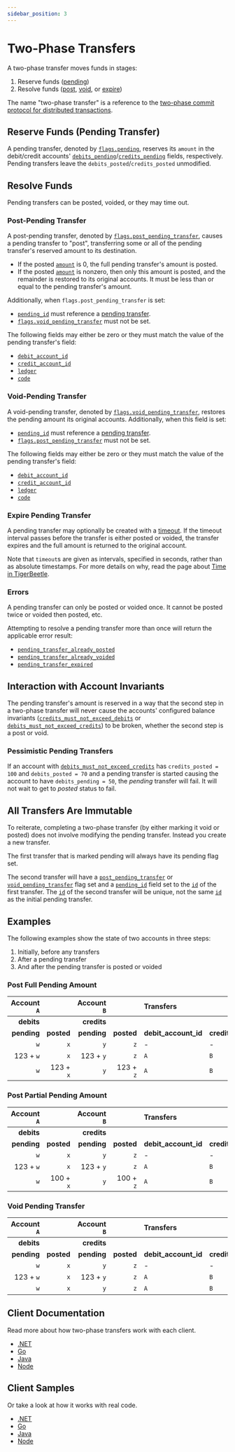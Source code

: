 ```yaml
---
sidebar_position: 3
---
```


# Two-Phase Transfers

A two-phase transfer moves funds in stages:

1. Reserve funds ([pending](#reserve-funds-pending-transfer))
2. Resolve funds ([post](#post-pending-transfer), [void](#void-pending-transfer), or
   [expire](#expire-pending-transfer))

The name "two-phase transfer" is a reference to the
[two-phase commit protocol for distributed transactions](https://en.wikipedia.org/wiki/Two-phase_commit_protocol).

## Reserve Funds (Pending Transfer)

A pending transfer, denoted by [`flags.pending`](../api-reference/transfers.md#flagspending),
reserves its `amount` in the debit/credit accounts'
[`debits_pending`](../api-reference/accounts.md#debits_pending)/[`credits_pending`](../api-reference/accounts.md#credits_pending)
fields, respectively. Pending transfers leave the `debits_posted`/`credits_posted` unmodified.

## Resolve Funds

Pending transfers can be posted, voided, or they may time out.

### Post-Pending Transfer

A post-pending transfer, denoted by
[`flags.post_pending_transfer`](../api-reference/transfers.md#flagspost_pending_transfer), causes a
pending transfer to "post", transferring some or all of the pending transfer's reserved amount to
its destination.

- If the posted [`amount`](../api-reference/transfers.md#amount) is 0, the full pending transfer's
  amount is posted.
- If the posted [`amount`](../api-reference/transfers.md#amount) is nonzero, then only this amount
  is posted, and the remainder is restored to its original accounts. It must be less than or equal
  to the pending transfer's amount.

Additionally, when `flags.post_pending_transfer` is set:

- [`pending_id`](../api-reference/transfers.md#pending_id) must reference a
  [pending transfer](#reserve-funds-pending-transfer).
- [`flags.void_pending_transfer`](../api-reference/transfers.md#flagsvoid_pending_transfer) must not
  be set.

The following fields may either be zero or they must match the value of the pending transfer's
field:

- [`debit_account_id`](../api-reference/transfers.md#debit_account_id)
- [`credit_account_id`](../api-reference/transfers.md#credit_account_id)
- [`ledger`](../api-reference/transfers.md#ledger)
- [`code`](../api-reference/transfers.md#code)

### Void-Pending Transfer

A void-pending transfer, denoted by
[`flags.void_pending_transfer`](../api-reference/transfers.md#flagsvoid_pending_transfer), restores
the pending amount its original accounts. Additionally, when this field is set:

- [`pending_id`](../api-reference/transfers.md#pending_id) must reference a
  [pending transfer](#reserve-funds-pending-transfer).
- [`flags.post_pending_transfer`](../api-reference/transfers.md#flagspost_pending_transfer) must not
  be set.

The following fields may either be zero or they must match the value of the pending transfer's
field:

- [`debit_account_id`](../api-reference/transfers.md#debit_account_id)
- [`credit_account_id`](../api-reference/transfers.md#credit_account_id)
- [`ledger`](../api-reference/transfers.md#ledger)
- [`code`](../api-reference/transfers.md#code)

### Expire Pending Transfer

A pending transfer may optionally be created with a
[timeout](../api-reference/transfers.md#timeout). If the timeout interval passes before the transfer
is either posted or voided, the transfer expires and the full amount is returned to the original
account.

Note that `timeout`s are given as intervals, specified in seconds, rather than as absolute
timestamps. For more details on why, read the page about [Time in TigerBeetle](./time.md).

### Errors

A pending transfer can only be posted or voided once. It cannot be posted twice or voided then
posted, etc.

Attempting to resolve a pending transfer more than once will return the applicable error result:

- [`pending_transfer_already_posted`](../api-reference/requests/create_transfers.md#pending_transfer_already_posted)
- [`pending_transfer_already_voided`](../api-reference/requests/create_transfers.md#pending_transfer_already_voided)
- [`pending_transfer_expired`](../api-reference/requests/create_transfers.md#pending_transfer_expired)

## Interaction with Account Invariants

The pending transfer's amount is reserved in a way that the second step in a two-phase transfer will
never cause the accounts' configured balance invariants
([`credits_must_not_exceed_debits`](../api-reference/accounts.md#flagscredits_must_not_exceed_debits)
or
[`debits_must_not_exceed_credits`](../api-reference/accounts.md#flagsdebits_must_not_exceed_credits))
to be broken, whether the second step is a post or void.

### Pessimistic Pending Transfers

If an account with
[`debits_must_not_exceed_credits`](../api-reference/accounts.md#flagsdebits_must_not_exceed_credits)
has `credits_posted = 100` and `debits_posted = 70` and a pending transfer is started causing the
account to have `debits_pending = 50`, the _pending_ transfer will fail. It will not wait to get to
_posted_ status to fail.

## All Transfers Are Immutable

To reiterate, completing a two-phase transfer (by either marking it void or posted) does not involve
modifying the pending transfer. Instead you create a new transfer.

The first transfer that is marked pending will always have its pending flag set.

The second transfer will have a
[`post_pending_transfer`](../api-reference/transfers.md#flagspost_pending_transfer) or
[`void_pending_transfer`](../api-reference/transfers.md#flagsvoid_pending_transfer) flag set and a
[`pending_id`](../api-reference/transfers.md#pending_id) field set to the
[`id`](../api-reference/transfers.md#id) of the first transfer. The
[`id`](../api-reference/transfers.md#id) of the second transfer will be unique, not the same
[`id`](../api-reference/transfers.md#id) as the initial pending transfer.

## Examples

The following examples show the state of two accounts in three steps:

1. Initially, before any transfers
2. After a pending transfer
3. And after the pending transfer is posted or voided

### Post Full Pending Amount

| Account `A` |            | Account `B` |            | Transfers            |                       |            |                         |
| ----------: | ---------: | ----------: | ---------: | :------------------- | :-------------------- | ---------: | :---------------------- |
|  **debits** |            | **credits** |            |                      |                       |            |                         |
| **pending** | **posted** | **pending** | **posted** | **debit_account_id** | **credit_account_id** | **amount** | **flags**               |
|         `w` |        `x` |         `y` |        `z` | -                    | -                     |          - | -                       |
|   123 + `w` |        `x` |   123 + `y` |        `z` | `A`                  | `B`                   |        123 | `pending`               |
|         `w` |  123 + `x` |         `y` |  123 + `z` | `A`                  | `B`                   |        123 | `post_pending_transfer` |

### Post Partial Pending Amount

| Account `A` |            | Account `B` |            | Transfers            |                       |            |                         |
| ----------: | ---------: | ----------: | ---------: | :------------------- | :-------------------- | ---------: | :---------------------- |
|  **debits** |            | **credits** |            |                      |                       |            |                         |
| **pending** | **posted** | **pending** | **posted** | **debit_account_id** | **credit_account_id** | **amount** | **flags**               |
|         `w` |        `x` |         `y` |        `z` | -                    | -                     |          - | -                       |
|   123 + `w` |        `x` |   123 + `y` |        `z` | `A`                  | `B`                   |        123 | `pending`               |
|         `w` |  100 + `x` |         `y` |  100 + `z` | `A`                  | `B`                   |        100 | `post_pending_transfer` |

### Void Pending Transfer

| Account `A` |            | Account `B` |            | Transfers            |                       |            |                         |
| ----------: | ---------: | ----------: | ---------: | :------------------- | :-------------------- | ---------: | :---------------------- |
|  **debits** |            | **credits** |            |                      |                       |            |                         |
| **pending** | **posted** | **pending** | **posted** | **debit_account_id** | **credit_account_id** | **amount** | **flags**               |
|         `w` |        `x` |         `y` |        `z` | -                    | -                     |          - | -                       |
|   123 + `w` |        `x` |   123 + `y` |        `z` | `A`                  | `B`                   |        123 | `pending`               |
|         `w` |        `x` |         `y` |        `z` | `A`                  | `B`                   |        123 | `void_pending_transfer` |

## Client Documentation

Read more about how two-phase transfers work with each client.

- [.NET](/src/clients/dotnet/README.md#two-phase-transfers)
- [Go](/src/clients/go/README.md#two-phase-transfers)
- [Java](/src/clients/java/README.md#two-phase-transfers)
- [Node](/src/clients/node/README.md#two-phase-transfers)

## Client Samples

Or take a look at how it works with real code.

- [.NET](/src/clients/dotnet/samples/two-phase/README.md)
- [Go](/src/clients/go/samples/two-phase/README.md)
- [Java](/src/clients/java/samples/two-phase/README.md)
- [Node](/src/clients/node/samples/two-phase/README.md)
